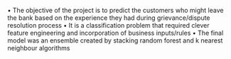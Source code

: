 •	The objective of the project is to predict the customers who might leave the bank based on the experience they had during grievance/dispute resolution process
•	It is a classification problem that required clever feature engineering and incorporation of business inputs/rules
•	The final model was an ensemble created by stacking random forest and k nearest neighbour algorithms
